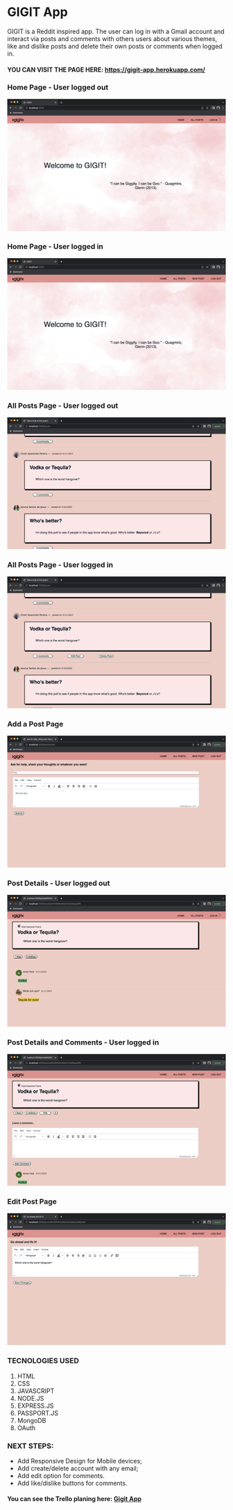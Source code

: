# GIGIT App

GIGIT is a Reddit inspired app. The user can log in with a Gmail account and interact via posts and comments with others users about various themes, like and dislike posts and delete their own posts or comments when logged in.
#### YOU CAN VISIT THE PAGE HERE: https://gigit-app.herokuapp.com/

### Home Page - User logged out

![home page-user logged out](/public/images/home_loggedout.png)

### Home Page - User logged in

![home page - user logged in](/public/images/home_loggedin.png)

### All Posts Page  - User logged out

![all posts - user logged out](/public/images/allposts_loggedout.png)

### All Posts Page - User logged in

![all posts - user logged in](/public/images/post_page_loggedin.png)

### Add a Post Page

![add a post page](/public/images/new_post.png)

### Post Details - User logged out

![post user logged out](/public/images/post_details_loggedout.png)


### Post Details and Comments - User logged in

![post logged user](/public/images/post_details_comments.png)

### Edit Post Page

![edit post page](/public/images/edit_page.png)

### TECNOLOGIES USED

1. HTML
1. CSS
1. JAVASCRIPT
1. NODE.JS
1. EXPRESS.JS
1. PASSPORT.JS
1. MongoDB
1. OAuth

### NEXT STEPS: 
* Add Responsive Design for Mobile devices;
* Add create/delete account with any email;
* Add edit option for comments.
* Add like/dislike buttons for comments.

#### You can see the Trello planing here: [Gigit App](https://trello.com/b/ugIvW2lg/gigit-app)